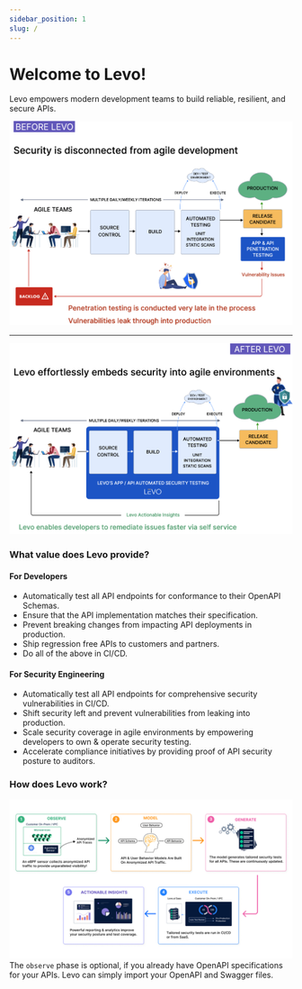 ```yaml
---
sidebar_position: 1
slug: /
---
```


# Welcome to Levo!
Levo empowers modern development teams to build reliable, resilient, and secure APIs.

![](./assets/before-levo.jpg)

------

![](./assets/after-levo.jpg)


### What value does Levo provide?

#### For Developers
- Automatically test all API endpoints for conformance to their OpenAPI Schemas.
- Ensure that the API implementation matches their specification.
- Prevent breaking changes from impacting API deployments in production.
- Ship regression free APIs to customers and partners.
- Do all of the above in CI/CD.

#### For Security Engineering
- Automatically test all API endpoints for comprehensive security vulnerabilities in CI/CD.
- Shift security left and prevent vulnerabilities from leaking into production.
- Scale security coverage in agile environments by empowering developers to own & operate security testing.
- Accelerate compliance initiatives by providing proof of API security posture to auditors.

### How does Levo work?
![](./assets/how-it-works.jpg)
The `observe` phase is optional, if you already have OpenAPI specifications for your APIs. Levo can simply import your OpenAPI and Swagger files.
